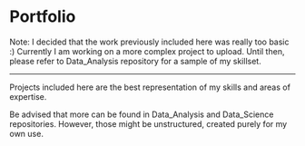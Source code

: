 # Portfolio

Note:
I decided that the work previously included here was really too basic :) Currently I am working on a more complex project to upload.
Until then, please refer to Data_Analysis repository for a sample of my skillset.

__________________________________________________________________________________________________________

Projects included here are the best representation of my skills and areas of expertise.

Be advised that more can be found in Data_Analysis and Data_Science repositories. However, those might be unstructured, created purely for my own use.
